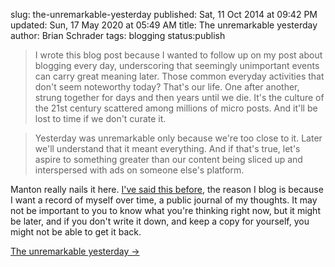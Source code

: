 slug: the-unremarkable-yesterday
published: Sat, 11 Oct 2014 at 09:42 PM
updated: Sun, 17 May 2020 at 05:49 AM
title: The unremarkable yesterday
author: Brian Schrader
tags: blogging
status:publish

> I wrote this blog post because I wanted to follow up on my post about blogging every day, underscoring that seemingly unimportant events can carry great meaning later. Those common everyday activities that don't seem noteworthy today? That's our life. One after another, strung together for days and then years until we die. It's the culture of the 21st century scattered among millions of micro posts. And it'll be lost to time if we don't curate it.

> Yesterday was unremarkable only because we're too close to it. Later we'll understand that it meant everything. And if that's true, let's aspire to something greater than our content being sliced up and interspersed with ads on someone else's platform.

Manton really nails it here. [I've said this before][1], the reason I blog is because I want a record of myself over time, a public journal of my thoughts. It may not be important to you to know what you're thinking right now, but it might be later, and if you don't write it down, and keep a copy for yourself, you might not be able to get it back.

[1]: http://brianschrader.com/archive/re:-permanence/

[The unremarkable yesterday &#8594;](http://www.manton.org/2014/10/the-unremarkable-yesterday.html)